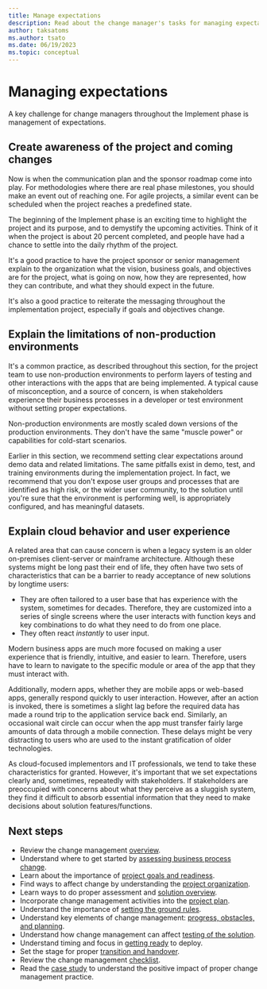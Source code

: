 ```yaml
---
title: Manage expectations
description: Read about the change manager's tasks for managing expectations during a Dynamics 365 implementation project.
author: taksatoms
ms.author: tsato
ms.date: 06/19/2023
ms.topic: conceptual
---
```


# Managing expectations

A key challenge for change managers throughout the Implement phase is management of expectations.

## Create awareness of the project and coming changes

Now is when the communication plan and the sponsor roadmap come into play. For methodologies where there are real phase milestones, you should make an event out of reaching one. For agile projects, a similar event can be scheduled when the project reaches a predefined state.

The beginning of the Implement phase is an exciting time to highlight the project and its purpose, and to demystify the upcoming activities. Think of it when the project is about 20 percent completed, and people have had a chance to settle into the daily rhythm of the project.

It's a good practice to have the project sponsor or senior management explain to the organization what the vision, business goals, and objectives are for the project, what is going on now, how they are represented, how they can contribute, and what they should expect in the future.

It's also a good practice to reiterate the messaging throughout the implementation project, especially if goals and objectives change.

## Explain the limitations of non-production environments

It's a common practice, as described throughout this section, for the project team to use non-production environments to perform layers of testing and other interactions with the apps that are being implemented. A typical cause of misconception, and a source of concern, is when stakeholders experience their business processes in a developer or test environment without setting proper expectations.

Non-production environments are mostly scaled down versions of the production environments. They don't have the same "muscle power" or capabilities for cold-start scenarios.

Earlier in this section, we recommend setting clear expectations around demo data and related limitations. The same pitfalls exist in demo, test, and training environments during the implementation project. In fact, we recommend that you don't expose user groups and processes that are identified as high risk, or the wider user community, to the solution until you're sure that the environment is performing well, is appropriately configured, and has meaningful datasets.

## Explain cloud behavior and user experience

A related area that can cause concern is when a legacy system is an older on-premises client-server or mainframe architecture. Although these systems might be long past their end of life, they often have two sets of characteristics that can be a barrier to ready acceptance of new solutions by longtime users:

- They are often tailored to a user base that has experience with the system, sometimes for decades. Therefore, they are customized into a series of single screens where the user interacts with function keys and key combinations to do what they need to do from one place.
- They often react *instantly* to user input.

Modern business apps are much more focused on making a user experience that is friendly, intuitive, and easier to learn. Therefore, users have to learn to navigate to the specific module or area of the app that they must interact with.

Additionally, modern apps, whether they are mobile apps or web-based apps, generally respond quickly to user interaction. However, after an action is invoked, there is sometimes a slight lag before the required data has made a round trip to the application service back end. Similarly, an occasional wait circle can occur when the app must transfer fairly large amounts of data through a mobile connection. These delays might be very distracting to users who are used to the instant gratification of older technologies.

As cloud-focused implementors and IT professionals, we tend to take these characteristics for granted. However, it's important that we set expectations clearly and, sometimes, repeatedly with stakeholders. If stakeholders are preoccupied with concerns about what they perceive as a sluggish system, they find it difficult to absorb essential information that they need to make decisions about solution features/functions.

## Next steps

- Review the change management [overview](change-management.md).
- Understand where to get started by [assessing business process change](change-management-assessing-business-process-change.md).
- Learn about the importance of [project goals and readiness](change-management-project-goals-readiness.md).
- Find ways to affect change by understanding the [project organization](change-management-project-organization.md).
- Learn ways to do proper assessment and [solution overview](change-management-solution-overiew.md).
- Incorporate change management activities into the [project plan](change-management-project-plan.md).
- Understand the importance of [setting the ground rules](change-management-set-ground-rules.md).
- Understand key elements of change management: [progress, obstacles, and planning](change-management-progress-obstacles-planning.md).
- Understand how change management can affect [testing of the solution](change-management-test-solution.md).
- Understand timing and focus in [getting ready](change-management-get-ready.md) to deploy.
- Set the stage for proper [transition and handover](change-management-transition-handover.md).
- Review the change management [checklist](change-management-checklist.md).
- Read the [case study](change-management-case-study.md) to understand the positive impact of proper change management practice.
